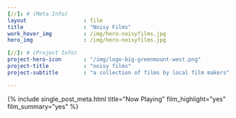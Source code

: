 ```yaml
---
[//]: # (Meta Info)
layout 					: film
title 					: "Noisy Films"
work_hover_img			: /img/hero-noisyfilms.jpg
hero_img				: /img/hero-noisyfilms.jpg

[//]: # (Project Info)
project-hero-icon 		: "/img/logo-big-greenmount-west.png"
project-title 			: "noisy films"
project-subtitle 		: "a collection of films by local film makers"

---
```

<div class="single_post_wrapper play-btn-wrapper">
	{% include single_post_meta.html
		title="Now Playing"
		film_highlight="yes"
		film_summary="yes"
	%}
</div>
